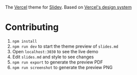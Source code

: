The [Vercel](https://vercel.com) theme for [Slidev](https://github.com/slidevjs/slidev). Based on [Vercel's design system](https://vercel.com/design)

# Contributing

1. `npm install`
2. `npm run dev` to start the theme preview of `slides.md`
3. Open `localhost:3030` to see the live demo
4. Edit `slides.md` and style to see changes
5. `npm run export` to generate the preview PDF
6. `npm run screenshot` to generate the preview PNG
